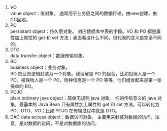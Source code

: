 1. VO  
   value object：值对象。
   通常用于业务层之间的数据传递，由new创建，由GC回收。
2. PO   
   persistant object：持久层对象。
   对应数据库中表的字段。VO 和 PO 都是属性加上属性的 get 和 set 方法；表面看没什么不同，但代表的含义是完全不同的。
3. DTO  
   data transfer object：数据传输对象。   
4. BO  
   business object：业务对象。  
   BO 把业务逻辑封装为一个对象。我理解是 PO 的组合，比如投保人是一个 PO，被保险人是一个 PO，险种信息是一个 PO 等等，他们组合起来是第一张保单的 BO。   
5. POJO    
   plain ordinary java object：简单无规则 java 对象。
   纯的传统意义的 java 对象，最基本的 Java Bean 只有属性加上属性的 get 和 set 方法。可以转化为 PO、DTO、VO；比如 POJO 在传输过程中就是 DTO。
6. DAO
   data access object：数据访问对象。
   主要用来封装对数据的访问，注意，是对数据的访问，不是对数据库的访问。   

